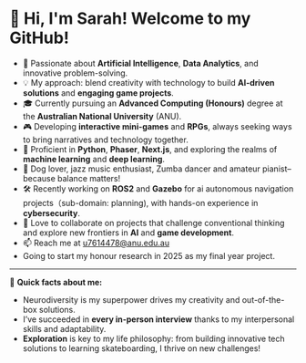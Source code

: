 # 👋 Hi, I'm Sarah! Welcome to my GitHub!

- 🌟 Passionate about **Artificial Intelligence**, **Data Analytics**, and innovative problem-solving. 
- 💡 My approach: blend creativity with technology to build **AI-driven solutions** and **engaging game projects**.
- 🎓 Currently pursuing an **Advanced Computing (Honours)** degree at the **Australian National University** (ANU).
- 🎮 Developing **interactive mini-games** and **RPGs**, always seeking ways to bring narratives and technology together.
- 🤖 Proficient in **Python**, **Phaser**, **Next.js**, and exploring the realms of **machine learning** and **deep learning**.
- 🐾 Dog lover, jazz music enthusiast, Zumba dancer and amateur pianist– because balance matters!
- 🛠️ Recently working on **ROS2** and **Gazebo** for ai autonomous navigation projects（sub-domain: planning), with hands-on experience in **cybersecurity**.
- 💬 Love to collaborate on projects that challenge conventional thinking and explore new frontiers in **AI** and **game development**.
- 📫 Reach me at [u7614478@anu.edu.au](mailto:u7614478@anu.edu.au)
- Going to start my honour research in 2025 as my final year project.

---

💭 **Quick facts about me:**
- Neurodiversity is my superpower drives my creativity and out-of-the-box solutions.
- I’ve succeeded in **every in-person interview** thanks to my interpersonal skills and adaptability.
- **Exploration** is key to my life philosophy: from building innovative tech solutions to learning skateboarding, I thrive on new challenges!
  
<!---
SaraAlsoShuran/SaraAlsoShuran is a ✨ special ✨ repository because its `README.md` (this file) appears on your GitHub profile.
You can click the Preview link to take a look at your changes.
--->
